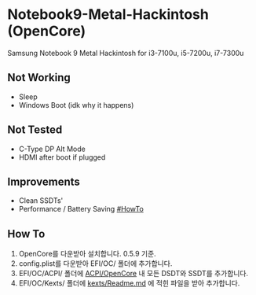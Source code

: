 # Notebook9-Metal-Hackintosh (OpenCore)
Samsung Notebook 9 Metal Hackintosh
for i3-7100u, i5-7200u, i7-7300u

## Not Working

- Sleep
- Windows Boot (idk why it happens)

## Not Tested

- C-Type DP Alt Mode
- HDMI after boot if plugged

## Improvements

- Clean SSDTs'
- Performance / Battery Saving [#HowTo](https://x86.co.kr/tip/3667839)

## How To

1. OpenCore를 다운받아 설치합니다. 0.5.9 기준.
1. config.plist를 다운받아 EFI/OC/ 폴더에 추가합니다.
1. EFI/OC/ACPI/ 폴더에 [ACPI/OpenCore](https://github.com/obbcth/Notebook9-Metal-Hackintosh/tree/master/ACPI/OpenCore) 내 모든 DSDT와 SSDT를 추가합니다.
1. EFI/OC/Kexts/ 폴더에 [kexts/Readme.md](https://github.com/obbcth/Notebook9-Metal-Hackintosh/tree/master/kexts) 에 적힌 파일을 받아 추가합니다.
